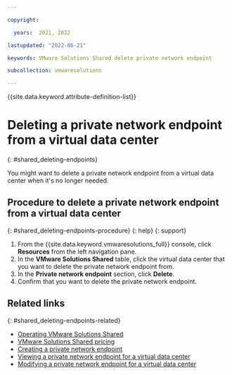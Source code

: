 ```yaml
---

copyright:

  years:  2021, 2022

lastupdated: "2022-06-21"

keywords: VMware Solutions Shared delete private network endpoint

subcollection: vmwaresolutions

---
```


{{site.data.keyword.attribute-definition-list}}

# Deleting a private network endpoint from a virtual data center
{: #shared_deleting-endpoints}

You might want to delete a private network endpoint from a virtual data center when it's no longer needed.

## Procedure to delete a private network endpoint from a virtual data center
{: #shared_deleting-endpoints-procedure}
{: help}
{: support}

1. From the {{site.data.keyword.vmwaresolutions_full}} console, click **Resources** from the left navigation pane.
2. In the **VMware Solutions Shared** table, click the virtual data center that you want to delete the private network endpoint from.
3. In the **Private network endpoint** section, click **Delete**.
4. Confirm that you want to delete the private network endpoint.

## Related links
{: #shared_deleting-endpoints-related}

* [Operating VMware Solutions Shared](/docs/vmwaresolutions?topic=vmwaresolutions-shared_vcd-ops-guide)
* [VMware Solutions Shared pricing](/docs/vmwaresolutions?topic=vmwaresolutions-shared_pricing)
* [Creating a private network endpoint](/docs/vmwaresolutions?topic=vmwaresolutions-shared_creating-endpoints)
* [Viewing a private network endpoint for a virtual data center](/docs/vmwaresolutions?topic=vmwaresolutions-shared_viewing-endpoints)
* [Modifying a private network endpoint for a virtual data center](/docs/vmwaresolutions?topic=vmwaresolutions-shared_modifying-endpoints)
